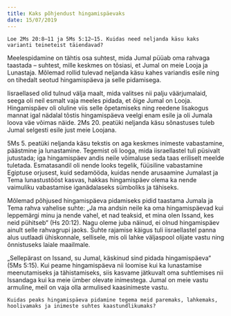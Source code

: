 ```yaml
---
title: Kaks põhjendust hingamispäevaks
date: 15/07/2019
---
```


`Loe 2Ms 20:8–11 ja 5Ms 5:12–15. Kuidas need neljanda käsu kaks varianti teineteist täiendavad?`

Meelespidamine on tähtis osa suhtest, mida Jumal püüab oma rahvaga taastada – suhtest, mille keskmes on tõsiasi, et Jumal on meie Looja ja Lunastaja. Mõlemad rollid tulevad neljanda käsu kahes variandis esile ning on tihedalt seotud hingamispäeva ja selle pidamisega.

Iisraellased olid tulnud välja maalt, mida valitses nii palju väärjumalaid, seega oli neil esmalt vaja meeles pidada, et õige Jumal on Looja. Hingamispäev oli oluline viis selle õpetamiseks ning reedene lisakogus mannat igal nädalal tõstis hingamispäeva veelgi enam esile ja oli Jumala loova väe võimas näide. 2Ms 20. peatüki neljanda käsu sõnastuses tuleb Jumal selgesti esile just meie Loojana.

5Ms 5. peatüki neljanda käsu tekstis on aga keskmes inimeste vabastamine, päästmine ja lunastamine. Tegemist oli looga, mida iisraellastel tuli püsivalt jutustada; iga hingamispäev andis neile võimaluse seda taas eriliselt meelde tuletada. Esmatasandil oli nende looks tegelik, füüsiline vabastamine Egiptuse orjusest, kuid sedamööda, kuidas nende arusaamine Jumalast ja Tema lunastustööst kasvas, hakkas hingamispäev olema ka nende vaimuliku vabastamise iganädalaseks sümboliks ja tähiseks.

Mõlemad põhjused hingamispäeva pidamiseks pidid taastama Jumala ja Tema rahva vahelise suhte: „Ja ma andsin neile ka oma hingamispäevad kui leppemärgi minu ja nende vahel, et nad teaksid, et mina olen Issand, kes neid pühitseb“ (Hs 20:12). Nagu oleme juba näinud, ei olnud hingamispäev ainult selle rahvagrupi jaoks. Suhte rajamise käigus tuli iisraellastel panna alus uutlaadi ühiskonnale, sellisele, mis oli lahke väljaspool olijate vastu ning õnnistuseks laiale maailmale.

„Sellepärast on Issand, su Jumal, käskinud sind pidada hingamispäeva“
(5Ms 5:15). Kui peame hingamispäeva nii loomise kui ka lunastamise meenutamiseks ja tähistamiseks, siis kasvame jätkuvalt oma suhtlemises nii Issandaga kui ka meie ümber olevate inimestega. Jumal on meie vastu armuline, meil on vaja olla armulised kaasinimeste vastu.

`Kuidas peaks hingamispäeva pidamine tegema meid paremaks, lahkemaks, hoolivamaks ja inimeste suhtes kaastundlikumaks?`
